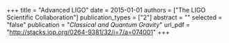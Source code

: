 +++
title = "Advanced LIGO"
date = 2015-01-01
authors = ["The LIGO Scientific Collaboration"]
publication_types = ["2"]
abstract = ""
selected = "false"
publication = "*Classical and Quantum Gravity*"
url_pdf = "http://stacks.iop.org/0264-9381/32/i=7/a=074001"
+++

